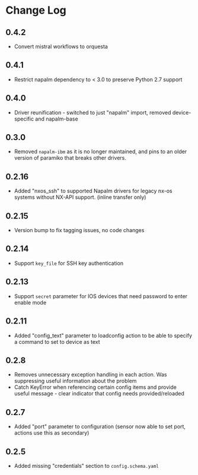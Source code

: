 # Change Log

## 0.4.2

- Convert mistral workflows to orquesta

## 0.4.1

- Restrict napalm dependency to < 3.0 to preserve Python 2.7 support

## 0.4.0

- Driver reunification - switched to just "napalm" import, removed device-specific and napalm-base

## 0.3.0

- Removed `napalm-ibm` as it is no longer maintained, and pins to an older version of paramiko that breaks other drivers.

## 0.2.16

- Added "nxos_ssh" to supported Napalm drivers for legacy nx-os systems without NX-API support. (inline transfer only)

## 0.2.15

- Version bump to fix tagging issues, no code changes

## 0.2.14

- Support `key_file` for SSH key authentication

## 0.2.13

- Support `secret` parameter for IOS devices that need password to enter enable mode

## 0.2.11

- Added "config_text" parameter to loadconfig action to be able to specify a command to set to device as text

## 0.2.8

- Removes unnecessary exception handling in each action. Was suppressing useful information about the problem
- Catch KeyError when referencing certain config items and provide useful message - clear indicator that config needs provided/reloaded

## 0.2.7

- Added "port" parameter to configuration (sensor now able to set port, actions use this as secondary)

## 0.2.5

- Added missing "credentials" section to `config.schema.yaml`
